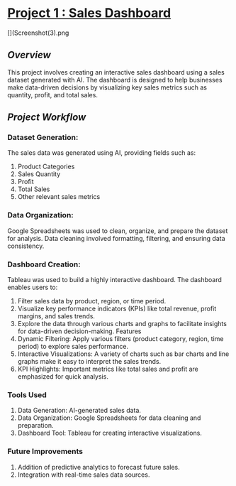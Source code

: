 # [Project 1 : Sales Dashboard](https://public.tableau.com/app/profile/youssef.ben.laroussi/viz/salesprojectimprovedyoussef/SalesDashboard)
[](Screenshot(3).png
## *Overview*
This project involves creating an interactive sales dashboard using a sales dataset generated with AI. The dashboard is designed to help businesses make data-driven decisions by visualizing key sales metrics such as quantity, profit, and total sales.


## *Project Workflow*
### Dataset Generation:
The sales data was generated using AI, providing fields such as:
1. Product Categories
2. Sales Quantity
3. Profit
4. Total Sales
5. Other relevant sales metrics

### Data Organization:
Google Spreadsheets was used to clean, organize, and prepare the dataset for analysis. Data cleaning involved formatting, filtering, and ensuring data consistency.

### Dashboard Creation:
Tableau was used to build a highly interactive dashboard. The dashboard enables users to:
1. Filter sales data by product, region, or time period.
2. Visualize key performance indicators (KPIs) like total revenue, profit margins, and sales trends.
3. Explore the data through various charts and graphs to facilitate insights for data-driven decision-making.
Features
4. Dynamic Filtering: Apply various filters (product category, region, time period) to explore sales performance.
5. Interactive Visualizations: A variety of charts such as bar charts and line graphs make it easy to interpret the sales trends.
6. KPI Highlights: Important metrics like total sales and profit are emphasized for quick analysis.

### Tools Used
1. Data Generation: AI-generated sales data.
2. Data Organization: Google Spreadsheets for data cleaning and preparation.
3. Dashboard Tool: Tableau for creating interactive visualizations.

### Future Improvements
1. Addition of predictive analytics to forecast future sales.
2. Integration with real-time sales data sources.
